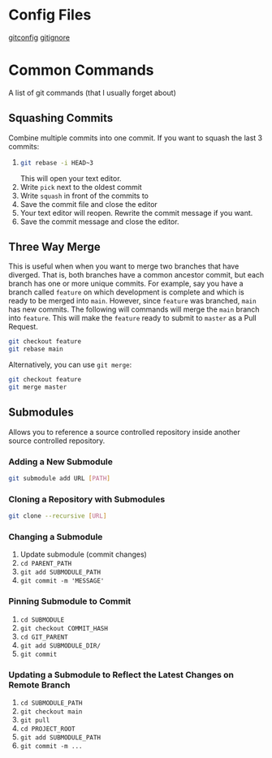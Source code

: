 

# Config Files
[gitconfig](files/gitconfig)
[gitignore](files/gitignore)


# Common Commands
A list of git commands (that I usually forget about)

## Squashing Commits
Combine multiple commits into one commit.
If you want to squash the last 3 commits:
1.  ```bash
    git rebase -i HEAD~3
    ```
    This will open your text editor.
2. Write `pick` next to the oldest commit
3. Write `squash` in front of the commits to 
4. Save the commit file and close the editor
5. Your text editor will reopen. Rewrite the commit message if you want.
6. Save the commit message and close the editor.

## Three Way Merge
This is useful when when you want to merge two branches that have diverged. That is, both branches have a common ancestor commit, but each branch has one or more unique commits. For example, say you have a branch called `feature` on which development is complete and which is ready to be merged into `main`. However, since `feature` was branched, `main` has new commits. The following will commands will merge the `main` branch into `feature`. This will make the `feature` ready to submit to `master` as a Pull Request.
```bash
git checkout feature
git rebase main
```
Alternatively, you can use `git merge`:
```bash
git checkout feature
git merge master
```

## Submodules
Allows you to reference a source controlled repository inside another source controlled repository.
### Adding a New Submodule
```bash
git submodule add URL [PATH]
```

### Cloning a Repository with Submodules
```bash
git clone --recursive [URL]
```

### Changing a Submodule
1. Update submodule (commit changes)
2. `cd PARENT_PATH`
3. `git add SUBMODULE_PATH`
4. `git commit -m 'MESSAGE'`

### Pinning Submodule to Commit
1. `cd SUBMODULE`
2. `git checkout COMMIT_HASH`
3. `cd GIT_PARENT`
4. `git add SUBMODULE_DIR/`
5. `git commit`

### Updating a Submodule to Reflect the Latest Changes on Remote Branch
1. `cd SUBMODULE_PATH`
2. `git checkout main`
3. `git pull`
4. `cd PROJECT_ROOT`
5. `git add SUBMODULE_PATH`
6. `git commit -m ...`
